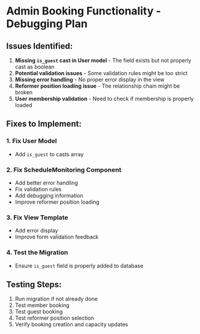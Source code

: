 # Admin Booking Functionality - Debugging Plan

## Issues Identified:

1. **Missing `is_guest` cast in User model** - The field exists but not properly cast as boolean
2. **Potential validation issues** - Some validation rules might be too strict
3. **Missing error handling** - No proper error display in the view
4. **Reformer position loading issue** - The relationship chain might be broken
5. **User membership validation** - Need to check if membership is properly loaded

## Fixes to Implement:

### 1. Fix User Model
- Add `is_guest` to casts array

### 2. Fix ScheduleMonitoring Component
- Add better error handling
- Fix validation rules
- Add debugging information
- Improve reformer position loading

### 3. Fix View Template
- Add error display
- Improve form validation feedback

### 4. Test the Migration
- Ensure `is_guest` field is properly added to database

## Testing Steps:
1. Run migration if not already done
2. Test member booking
3. Test guest booking
4. Test reformer position selection
5. Verify booking creation and capacity updates
